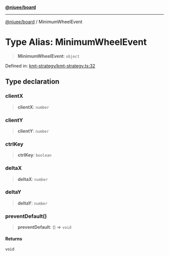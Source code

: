 [**@niuee/board**](../README.md)

***

[@niuee/board](../globals.md) / MinimumWheelEvent

# Type Alias: MinimumWheelEvent

> **MinimumWheelEvent**: `object`

Defined in: [kmt-strategy/kmt-strategy.ts:32](https://github.com/niuee/board/blob/d74620e4e63da3004adfc7105b7f1136fce9577c/src/kmt-strategy/kmt-strategy.ts#L32)

## Type declaration

### clientX

> **clientX**: `number`

### clientY

> **clientY**: `number`

### ctrlKey

> **ctrlKey**: `boolean`

### deltaX

> **deltaX**: `number`

### deltaY

> **deltaY**: `number`

### preventDefault()

> **preventDefault**: () => `void`

#### Returns

`void`
